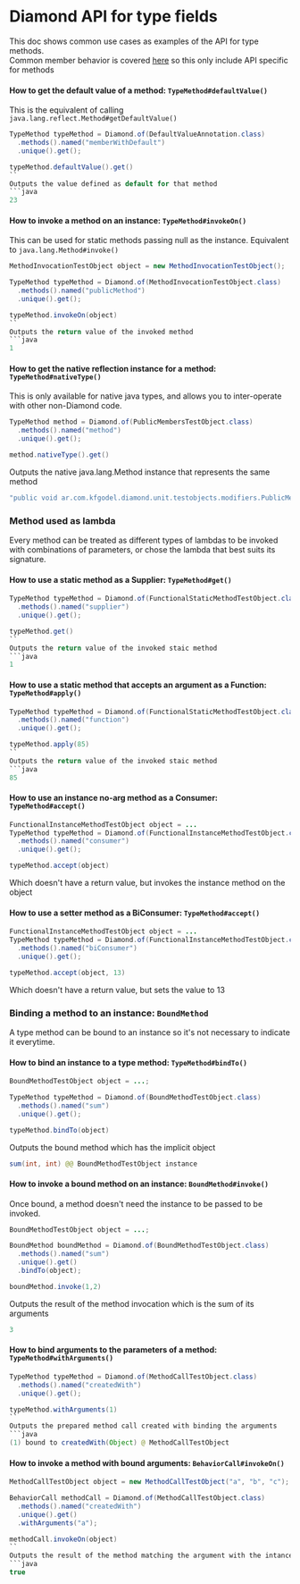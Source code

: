 # Diamond API for type fields
This doc shows common use cases as examples of the API for type methods.  
Common member behavior is covered [here](members_api_guide.md) so this only
include API specific for methods

#### How to get the default value of a method: `TypeMethod#defaultValue()` 
This is the equivalent of calling `java.lang.reflect.Method#getDefaultValue()`
```java
TypeMethod typeMethod = Diamond.of(DefaultValueAnnotation.class)
  .methods().named("memberWithDefault")
  .unique().get();

typeMethod.defaultValue().get()
``
Outputs the value defined as default for that method
```java
23
```

#### How to invoke a method on an instance: `TypeMethod#invokeOn()`
This can be used for static methods passing null as the instance.
Equivalent to `java.lang.Method#invoke()`

```java
MethodInvocationTestObject object = new MethodInvocationTestObject();

TypeMethod typeMethod = Diamond.of(MethodInvocationTestObject.class)
  .methods().named("publicMethod")
  .unique().get();

typeMethod.invokeOn(object)
``
Outputs the return value of the invoked method
```java
1
```

#### How to get the native reflection instance for a method: `TypeMethod#nativeType()`
This is only available for native java types, and allows you to inter-operate
with other non-Diamond code.

```java
TypeMethod method = Diamond.of(PublicMembersTestObject.class)
  .methods().named("method")
  .unique().get();

method.nativeType().get()
```
Outputs the native java.lang.Method instance that represents the same method
```java
"public void ar.com.kfgodel.diamond.unit.testobjects.modifiers.PublicMembersTestObject.method()"
```

### Method used as lambda
Every method can be treated as different types of lambdas to be invoked with
combinations of parameters, or chose the lambda that best suits its signature. 

#### How to use a static method as a Supplier: `TypeMethod#get()`
```java
TypeMethod typeMethod = Diamond.of(FunctionalStaticMethodTestObject.class)
  .methods().named("supplier")
  .unique().get();

typeMethod.get()
``
Outputs the return value of the invoked staic method
```java
1
```

#### How to use a static method that accepts an argument as a Function: `TypeMethod#apply()`
```java
TypeMethod typeMethod = Diamond.of(FunctionalStaticMethodTestObject.class)
  .methods().named("function")
  .unique().get();

typeMethod.apply(85)
``
Outputs the return value of the invoked staic method
```java
85
```

#### How to use an instance no-arg method as a Consumer: `TypeMethod#accept()`
```java
FunctionalInstanceMethodTestObject object = ...
TypeMethod typeMethod = Diamond.of(FunctionalInstanceMethodTestObject.class)
  .methods().named("consumer")
  .unique().get();

typeMethod.accept(object)
```
Which doesn't have a return value, but invokes the instance method on the object

#### How to use a setter method as a BiConsumer: `TypeMethod#accept()`
```java
FunctionalInstanceMethodTestObject object = ...
TypeMethod typeMethod = Diamond.of(FunctionalInstanceMethodTestObject.class)
  .methods().named("biConsumer")
  .unique().get();

typeMethod.accept(object, 13)
```
Which doesn't have a return value, but sets the value to 13

### Binding a method to an instance: `BoundMethod`
A type method can be bound to an instance so it's not necessary to indicate it
everytime.

#### How to bind an instance to a type method: `TypeMethod#bindTo()`
```java
BoundMethodTestObject object = ...;

TypeMethod typeMethod = Diamond.of(BoundMethodTestObject.class)
  .methods().named("sum")
  .unique().get();

typeMethod.bindTo(object)
```
Outputs the bound method which has the implicit object
```java
sum(int, int) @@ BoundMethodTestObject instance
```

#### How to invoke a bound method on an instance: `BoundMethod#invoke()`
Once bound, a method doesn't need the instance to be passed to be invoked.
```java
BoundMethodTestObject object = ...;

BoundMethod boundMethod = Diamond.of(BoundMethodTestObject.class)
  .methods().named("sum")
  .unique().get()
  .bindTo(object);

boundMethod.invoke(1,2)
```
Outputs the result of the method invocation which is the sum of its arguments
```java
3
```

#### How to bind arguments to the parameters of a method: `TypeMethod#withArguments()`
```java
TypeMethod typeMethod = Diamond.of(MethodCallTestObject.class)
  .methods().named("createdWith")
  .unique().get();

typeMethod.withArguments(1)
``
Outputs the prepared method call created with binding the arguments
```java
(1) bound to createdWith(Object) @ MethodCallTestObject
```

#### How to invoke a method with bound arguments: `BehaviorCall#invokeOn()`

```java
MethodCallTestObject object = new MethodCallTestObject("a", "b", "c");

BehaviorCall methodCall = Diamond.of(MethodCallTestObject.class)
  .methods().named("createdWith")
  .unique().get()
  .withArguments("a");

methodCall.invokeOn(object)
``
Outputs the result of the method matching the argument with the intance 
```java
true
```

